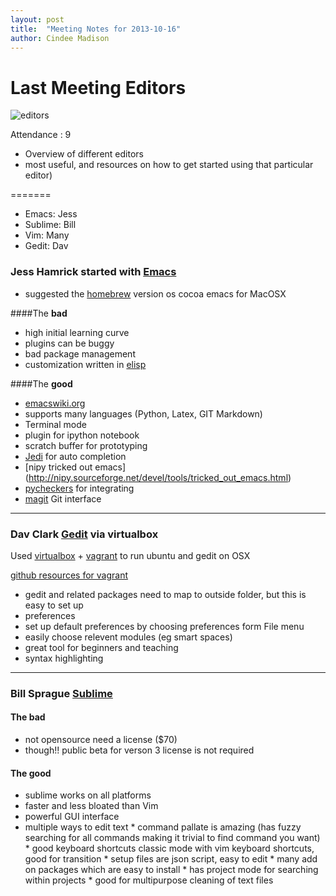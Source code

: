 ```yaml
---
layout: post
title:  "Meeting Notes for 2013-10-16"
author: Cindee Madison
---
```


Last Meeting **Editors**
=======

![editors](/py4science/assets/text_editors.png)

Attendance : 9

* Overview of different editors 
* most useful, and resources on how to get started using that particular editor)

=======

  * Emacs: Jess
  * Sublime: Bill
  * Vim: Many
  * Gedit: Dav

### Jess Hamrick started with [Emacs](http://www.gnu.org/software/emacs/)

 * suggested the [homebrew](http://brew.sh/) version os cocoa emacs for MacOSX

####The **bad**
   * high initial learning curve 
   * plugins can be buggy 
   * bad package management 
   * customization written in [elisp](http://en.wikipedia.org/wiki/Emacs_Lisp)

####The **good**
   * [emacswiki.org](http://www.emacswiki.org/emacs/?action=browse;oldid=PythonMode;id=PythonProgrammingInEmacs)
   * supports many languages (Python, Latex, GIT Markdown)
   * Terminal mode
   * plugin for ipython notebook
   * scratch buffer for prototyping
   * [Jedi](http://tkf.github.io/emacs-jedi/) for auto completion
   * [nipy tricked out emacs] (http://nipy.sourceforge.net/devel/tools/tricked_out_emacs.html)
   * [pycheckers](https://github.com/dholm/flymake-pycheckers) for integrating 
   * [magit](https://github.com/magit/magit) Git interface

***

### Dav Clark [Gedit](https://projects.gnome.org/gedit/) via virtualbox

Used [virtualbox](https://www.virtualbox.org/wiki/Downloads) + [vagrant](http://www.vagrantup.com/) 
to run ubuntu and gedit on OSX

[github resources for vagrant](https://github.com/dlab-berkeley/python-berkeley/tree/master/editor_setup)

   * gedit and related packages need to map to outside folder, but this is easy to set up    
   * preferences
   * set up default preferences by choosing preferences form File menu
   * easily choose relevent modules (eg smart spaces)
   * great tool for beginners and teaching
   * syntax highlighting

****

### Bill Sprague [Sublime](http://www.sublimetext.com/)

#### The **bad**
   * not opensource need a license ($70) 
   * though!! public beta for verson 3 license is not required

#### The **good**  
   * sublime works on all platforms
   * faster and less bloated than Vim
   * powerful GUI interface
   * multiple ways to edit text 
    * command pallate is amazing  (has fuzzy searching for all commands making it trivial to find command you want)
    * good keyboard
    shortcuts classic mode with vim keyboard shortcuts, good for transition
    * setup files are json script, easy to edit
    * many add on packages which are easy to install
    * has project mode for searching within projects
    * good for multipurpose cleaning of text files

